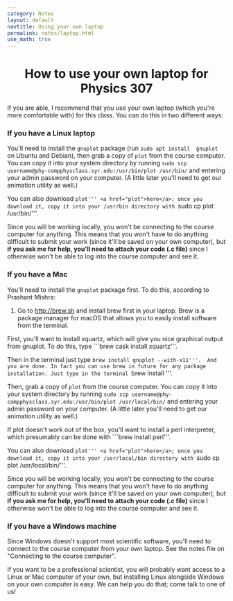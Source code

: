 ```yaml
---
category: Notes
layout: default
navtitle: Using your own laptop
permalink: notes/laptop.html
use_math: true
---
```


<center><h1>How to use your own laptop for Physics 307</h1></center>

If you are able, I recommend that you use your own laptop (which you're more 
comfortable with) for this class. You can do this in two different ways:

### If you have a Linux laptop

You'll need to install the ```gnuplot``` package (run ```sudo apt install 
gnuplot``` on Ubuntu and Debian), then grab a copy of ```plot``` from the 
course computer. You can copy it into your system directory
by running ```sudo scp username@phy-compphysclass.syr.edu:/usr/bin/plot /usr/bin/``` and entering your admin password on your computer. (A little later
you'll need to get our animation utility as well.)

You can also download ```plot''' <a href="plot">here</a>; once you download it, copy it into your /usr/bin directory with ```sudo cp plot /usr/bin/'''.

Since you will be working locally, you won't be connecting to the course computer for anything. This means that you won't have to do anything difficult to 
submit your work (since it'll be saved on your own computer), but **if you ask me for help, you'll need to attach your code (.c file)** since I otherwise
won't be able to log into the course computer and see it.

### If you have a Mac

You'll need to install the ```gnuplot``` package first. To do this, according to Prashant Mishra:

1. Go to http://brew.sh and install brew first in your laptop. 
Brew is a package manager for macOS that allows you to easily install software from the terminal.

First, you'll want to install xquartz, which will give you nice graphical output from gnuplot. To do this, type ```brew cask install xquartz'''.

Then in the terminal just type ```brew install gnuplot --with-x11'''. 
And you are done. In fact you can use brew in future for any package installation. Just type in the terminal ```brew install <packagename>'''.

Then, grab a copy of ```plot``` from the 
course computer. You can copy it into your system directory
by running ```sudo scp username@phy-compphysclass.syr.edu:/usr/bin/plot /usr/local/bin/``` and entering your admin password on your computer. (A little later
you'll need to get our animation utility as well.)

If plot doesn't work out of the box, you'll want to install a perl interpreter, which presumably can be done with ```brew install perl'''.

You can also download ```plot''' <a href="plot">here</a>; once you download it, copy it into your /usr/local/bin directory with ```sudo cp plot /usr/local/bin/'''.

Since you will be working locally, you won't be connecting to the course computer for anything. This means that you won't have to do anything difficult to 
submit your work (since it'll be saved on your own computer), but **if you ask me for help, you'll need to attach your code (.c file)** since I otherwise
won't be able to log into the course computer and see it.

### If you have a Windows machine

Since Windows doesn't support most scientific 
software, you'll need to connect to the
course computer from your own laptop. See the notes file on "Connecting to
the course computer". 

If you want to be a professional scientist, you will
probably want access to a Linux or Mac computer of your own, but installing
Linux alongside Windows on your own computer is easy. We can help you do that;
come talk to one of us!

